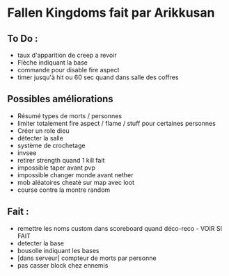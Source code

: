 # Fallen Kingdoms fait par Arikkusan

## To Do :
- taux d'apparition de creep a revoir
- Flèche indiquant la base
- commande pour disable fire aspect
- timer jusqu'à hit ou 60 sec quand dans salle des coffres 

## Possibles améliorations
- Résumé types de morts / personnes
- limiter totalement fire aspect / flame / stuff pour certaines personnes
- Créer un role dieu
- détecter la salle
- système de crochetage
- invsee
- retirer strength quand 1 kill fait 
- impossible taper avant pvp
- impossible changer monde avant nether
- mob aléatoires cheaté sur map avec loot
- course contre la montre random

## Fait :
- remettre les noms custom dans scoreboard quand déco-reco - VOIR SI FAIT
- detecter la base
- bousolle indiquant les bases
- [dans serveur] compteur de morts par personne
- pas casser block chez ennemis

